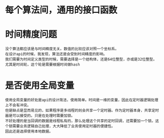 #   每个算法间，通用的接口函数


#   时间精度问题

    没个算法都应该是与时间精度无关。数值的比较应该对照一个坐标系。
    在设计api的时候，我发现，算法还是会受到时间精度的影响。
    我们需要为时间定义类型的时候，需要选择是一个结构体，还是64位整型，亦或是32位整型。
    尤其是时间轮，这个轮是需要根据时间做hash

#   是否使用全局变量

    使用全局变量的好处是api的设计简洁，使用简单。时间是一维的变量，因此在定时器逻辑处理上不会有冲突。
    但是缺点是显而易见的，如果程序是多线程的则会共享一个定时器。作为定时器本身，共享定时器是可以接受的。只是在处理时需要加锁。
    不好处理的是当回调的数据是线程私有的，那么处理这个共享的定时回调，还需要加一个锁。这个锁需要业务逻辑自己处理，大大降低了业务使用定时器的便捷性。
    因此还是选择使用本地数据。